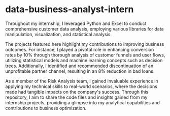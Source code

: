 # data-business-analyst-intern
Throughout my internship, I leveraged Python and Excel to conduct comprehensive customer data analysis, employing various libraries for data manipulation, visualization, and statistical analysis.

The projects featured here highlight my contributions to improving business outcomes. For instance, I played a pivotal role in enhancing conversion rates by 10% through thorough analysis of customer funnels and user flows, utilizing statistical models and machine learning concepts such as decision trees. Additionally, I identified and recommended discontinuation of an unprofitable partner channel, resulting in an 8% reduction in bad loans.

As a member of the Risk Analysis team, I gained invaluable experience in applying my technical skills to real-world scenarios, where the decisions made had tangible impacts on the company's success. Through this repository, I aim to share the code files and insights gained from my internship projects, providing a glimpse into my analytical capabilities and contributions to business optimization.
